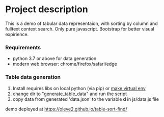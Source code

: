 # Project description

This is a demo of tabular data representaion, with sorting by column and fulltext context search. Only pure javascript. Bootstrap for better visual expirience.

### Requirements
- python 3.7 or above for data generation
- modern web browser: chrome/firefox/safari/edge

### Table data generation
1. Install requires libs on local python (via pip) or [make virtual env](https://docs.python.org/3/library/venv.html)
2. change dir to "generate_table_data" and run the script
3. copy data from generated 'data.json' to the variable **d** in js/data.js file

demo deployed at https://oleve2.github.io/table-sort-find/